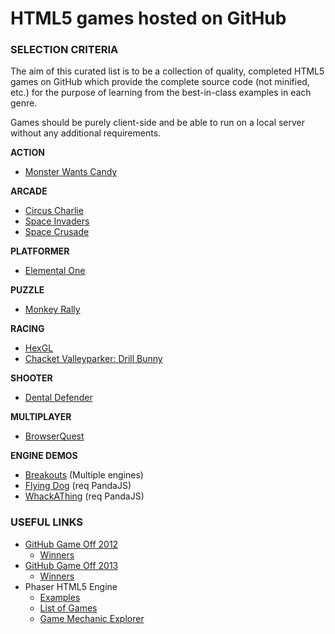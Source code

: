 HTML5 games hosted on GitHub
================

### SELECTION CRITERIA

The aim of this curated list is to be a collection of quality, completed HTML5 games on GitHub which provide the complete source code (not minified, etc.) for the purpose of learning from the best-in-class examples in each genre.

Games should be purely client-side and be able to run on a local server without any additional requirements.

**ACTION**

- [Monster Wants Candy](https://github.com/EnclaveGames/Monster-Wants-Candy)

**ARCADE**

- [Circus Charlie](https://github.com/eugenioclrc/circushtml5)
- [Space Invaders](https://github.com/StrykerKKD/SpaceInvaders)
- [Space Crusade](https://github.com/Loopeex/space-crusade)

**PLATFORMER**

- [Elemental One](https://github.com/voithos/elemental-one)

**PUZZLE**

- [Monkey Rally](https://github.com/antila/ludum-dare-28)

**RACING**

- [HexGL](https://github.com/BKcore/HexGL)
- [Chacket Valleyparker: Drill Bunny](https://github.com/DreamShowAdventures/LudumDare29)

**SHOOTER**

- [Dental Defender](https://github.com/cshepp/candyjam/)

**MULTIPLAYER**

- [BrowserQuest](https://github.com/mozilla/BrowserQuest)

**ENGINE DEMOS**

- [Breakouts](https://github.com/city41/breakouts) (Multiple engines)
- [Flying Dog](https://github.com/ekelokorpi/flyingdog) (req PandaJS)
- [WhackAThing](https://github.com/ekelokorpi/whackathing) (req PandaJS)


### USEFUL LINKS
- [GitHub Game Off 2012](https://github.com/blog/1303-github-game-off) 
  - [Winners](https://github.com/blog/1337-github-game-off-winners)
- [GitHub Game Off 2013](https://github.com/blog/1674-github-game-off-ii)
  - [Winners](https://github.com/blog/1731-github-game-off-ii-winners)
- Phaser HTML5 Engine
  - [Examples](https://github.com/photonstorm/phaser-examples)
  - [List of Games](http://pgl.ilinov.eu/)
  - [Game Mechanic Explorer](http://gamemechanicexplorer.com/)